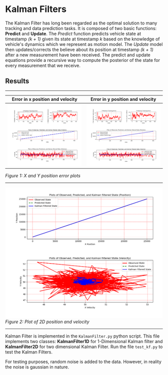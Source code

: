# Kalman Filters

The Kalman Filter has long been regarded as the optimal solution to many tracking and data prediction tasks. It is composed of two basic functions: **Predict** and **Update**. The *Predict* function predicts vehicle state at timestamp *(k + 1)* given its state at timestamp *k* based on the knowledge of vehicle's dynamics which we represent as motion model. The *Update* model then updates/corrects the believe about its position at timestamp *(k + 1)* after a new measurement have been received. The predict and update equations provide a recursive way to compute the posterior of the state for every measurement that we receive.

## Results

---
| Error in x position and velocity  |  Error in y position and velocity |
|:---------------------------------:|:---------------------------------:|
|![](results/x_err.png)             | ![](results/y_err.png)            |  

*Figure 1: X and Y position error plots*

---

![](results/states.png)  
*Figure 2: Plot of 2D position and velocity*

---
Kalman Filter is implemented in the ```KalmanFilter.py``` python script. This file implements two classes: **KalmanFilter1D** for 1-Dimensional Kalman filter and **KalmanFilter2D** for two dimensional Kalman Filter. Run the file ```test_kf.py``` to test the Kalman Filters. 

For testing purposes, random noise is added to the data. However, in reality the noise is gaussian in nature.